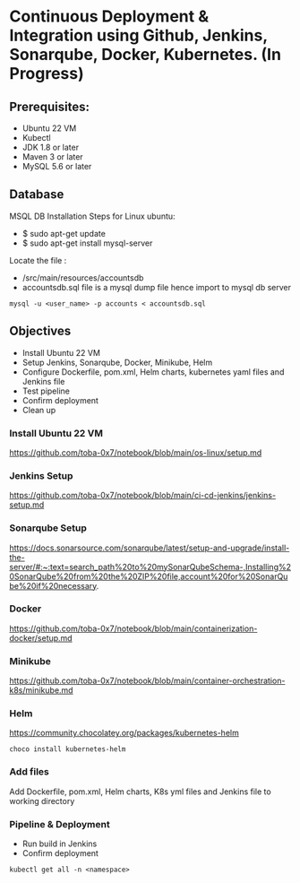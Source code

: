 # Continuous Deployment & Integration using Github, Jenkins, Sonarqube, Docker, Kubernetes. (In Progress)

## Prerequisites:
- Ubuntu 22 VM
- Kubectl
- JDK 1.8 or later
- Maven 3 or later
- MySQL 5.6 or later

## Database
MSQL DB Installation Steps for Linux ubuntu:
- $ sudo apt-get update
- $ sudo apt-get install mysql-server

Locate the file :
- /src/main/resources/accountsdb
- accountsdb.sql file is a mysql dump file hence import to mysql db server
```
mysql -u <user_name> -p accounts < accountsdb.sql
```
## Objectives
- Install Ubuntu 22 VM
- Setup Jenkins, Sonarqube, Docker, Minikube, Helm
- Configure Dockerfile, pom.xml, Helm charts, kubernetes yaml files and Jenkins file
- Test pipeline
- Confirm deployment
- Clean up

### Install Ubuntu 22 VM
https://github.com/toba-0x7/notebook/blob/main/os-linux/setup.md
### Jenkins Setup
https://github.com/toba-0x7/notebook/blob/main/ci-cd-jenkins/jenkins-setup.md
### Sonarqube Setup
https://docs.sonarsource.com/sonarqube/latest/setup-and-upgrade/install-the-server/#:~:text=search_path%20to%20mySonarQubeSchema-,Installing%20SonarQube%20from%20the%20ZIP%20file,account%20for%20SonarQube%20if%20necessary.
### Docker
https://github.com/toba-0x7/notebook/blob/main/containerization-docker/setup.md
### Minikube
https://github.com/toba-0x7/notebook/blob/main/container-orchestration-k8s/minikube.md
### Helm
https://community.chocolatey.org/packages/kubernetes-helm
```
choco install kubernetes-helm
```
### Add files
Add Dockerfile, pom.xml, Helm charts, K8s yml files and Jenkins file to working directory
### Pipeline & Deployment
- Run build in Jenkins
- Confirm deployment
```
kubectl get all -n <namespace>
```









